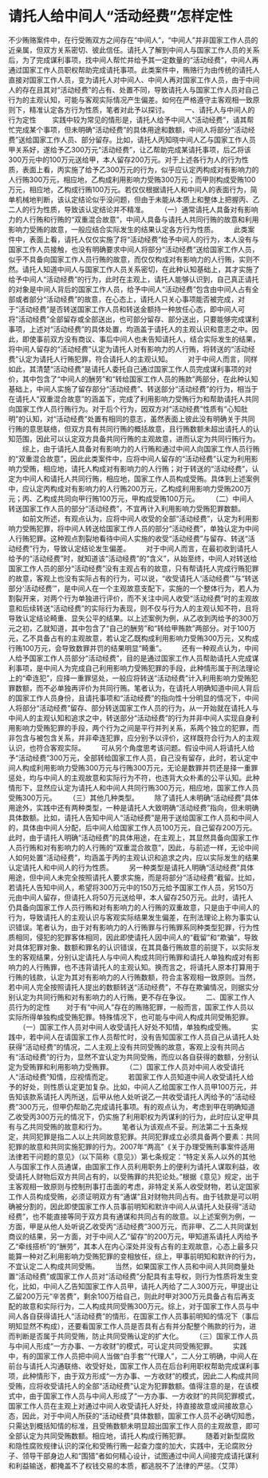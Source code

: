 # 请托人给中间人“活动经费”怎样定性

不少贿赂案件中，在行受贿双方之间存在“中间人”，“中间人”并非国家工作人员的近亲属，但双方关系密切、彼此信任。请托人了解到中间人与国家工作人员的关系后，为了完成谋利事项，找中间人帮忙并给予其一定数量的“活动经费”，中间人再通过国家工作人员职权帮助完成请托事项。此类案件中，贿赂行为由传统的请托人直接对国家工作人员，变为请托人对中间人、中间人再对国家工作人员，由于中间人的存在且其对“活动经费”的占有、处置不同，导致请托人与国家工作人员对自己行为的主观认知，可能与客观实际情况产生偏差。如何在严格遵守主客观相一致原则下，精准认定各方行为性质，笔者对此予以探讨。
　　一、请托人与中间人的行为定性
　　实践中较为常见的情形是，请托人给予中间人“活动经费”，请其帮忙完成某个事项，但未明确“活动经费”的具体用途和数额，中间人将部分“活动经费”送给国家工作人员、部分留存。比如，请托人丙知晓中间人乙与国家工作人员甲关系好，遂给予乙300万元“活动经费”，让乙帮助完成某请托事项，后乙将该300万元中的100万元送给甲，本人留存200万元。对于上述各行为人的行为性质，表面上看，丙实施了给予乙300万元的行为，似乎应认定丙构成对有影响力的人行贿300万元，相应地，乙构成利用影响力受贿300万元；而甲则构成受贿100万元，相应地，乙构成行贿100万元。若仅仅根据请托人和中间人的表面行为，简单机械地判断，该认定结论似乎没问题，但由于未能从本质上和整体上把握丙、乙二人的行为性质，导致该认定结论并不精准。
　　（一）通常请托人具备对有影响力的人行贿和行贿的“双重混合故意”，中间人具备与请托人共同行贿的故意和利用影响力受贿的故意，一般应结合实际发生的结果认定各方行为性质。
　　此类案件中，表面上看，请托人仅仅实施了将“活动经费”给予中间人的行为，本人没有与国家工作人员接触，也没有明确要求中间人将部分“活动经费”送给国家工作人员，似乎不具备向国家工作人员行贿的故意，而仅仅构成对有影响力的人行贿，实则不然。请托人知道中间人与国家工作人员关系密切，在此种认知基础上，其才实施了给予中间人“活动经费”的行为，此时在主观上，请托人能够认识到，自己真正请托的对象是中间人背后的国家工作人员，给予中间人“活动经费”包含由中间人占有全部或者部分“活动经费”的故意，在心态上，请托人只关心事项能否被完成，对于“活动经费”是否转送国家工作人员和转送金额持一种放任心态，即中间人可将“活动经费”全部留存或全部送出，也可部分留存、部分送出，只要能够完成谋利事项，上述对“活动经费”的具体处置，均涵盖于请托人的主观认识和意志之中。因此，即使事前双方没有商议、事后中间人也未告知请托人，结合实际发生的结果，将中间人留存的“活动经费”认定为请托人对有影响力的人行贿，将转送的“活动经费”认定为请托人行贿犯罪，符合请托人的主观认知。
　　对于中间人而言，同样如此，其清楚“活动经费”是请托人委托自己通过国家工作人员完成谋利事项的对价，其中包含了“中间人的酬劳”和“转给国家工作人员的贿款”两部分，在此种认知基础上，中间人实施了留存部分“活动经费”、转送部分“活动经费”的行为，相当于在请托人“双重混合故意”的涵盖下，完成了利用影响力受贿行为和帮助请托人共同向国家工作人员行贿行为。对于后个行为，因双方对“活动经费”性质有“心知肚明”的认知，对“活动经费”处置有相同的意志，虽然表面上彼此没有明确关于共同行贿的意思联络，但双方具有共同行贿的概括故意，且行贿数额未超出请托人的认知范围，因此可以认定双方具备共同行贿的主观故意，进而认定为共同行贿行为。
　　综上，由于请托人具备对有影响力的人行贿和通过中间人向国家工作人员行贿的“双重混合故意”，因此此类案件中，应将中间人留存的“活动经费”认定为利用影响力受贿，相应地，请托人构成对有影响力的人行贿；对于转送的“活动经费”，认定为中间人和请托人共同行贿，相应地，国家工作人员构成受贿。具体到上述案例中，应认定丙构成对有影响力的人行贿200万元，乙构成利用影响力受贿200万元；丙、乙构成共同向甲行贿100万元，甲构成受贿100万元。
　　（二）中间人转送国家工作人员的部分“活动经费”，不宜再计入利用影响力受贿犯罪数额。
　　如前文所述，有观点认为，应将中间人收受的全部“活动经费”，认定为利用影响力受贿犯罪，将中间人转送给国家工作人员的部分“活动经费”，单独认定为中间人行贿犯罪。这种观点割裂地看待中间人实施的收受“活动经费”与留存、转送“活动经费”行为，导致认定结论发生偏差。
　　对于中间人而言，在最初收到请托人给予的“活动经费”时，就知道该“活动经费”的“含义”，从始至终，中间人对转送给国家工作人员的部分“活动经费”没有主观占有的故意，只有帮请托人完成行贿犯罪的故意，客观上也没有实际占有的行为，可以说，“收受请托人‘活动经费’”与“转送部分‘活动经费’”，是中间人在一个主观故意支配下，实施的一个整体行为，若人为割裂开来，对两个行为单独进行评价，而不关注中间人收受“活动经费”时的主观故意和后续转送“活动经费”的实际行为表现，则不仅与行为人的主观认知不符，且将导致认定结论畸重、显失公平的结果。以上述案例为例，从乙收到丙给予的300万元之初，乙就知道，其中包含了“自己的酬劳”和“转给甲贿款”两部分。对于100万元，乙不具备占有的主观故意，若认定乙既构成利用影响力受贿300万元，又构成行贿100万元，会导致数罪并罚的结果明显“畸重”。
　　还有一种观点认为，中间人给予国家工作人员部分“活动经费”，目的是通过国家工作人员帮助请托人完成谋利事项，是中间人为完成自己利用影响力受贿犯罪的手段，此种情形属于刑法理论上的“牵连犯”，应择一重罪惩处，一般应将转送“活动经费”计入利用影响力受贿犯罪数额，而不必单独再评价为共同行贿。笔者认为，在请托人明确知道中间人背后的国家工作人员身份，且请托事项和“活动经费”的指向性十分明显的情况下，中间人将部分“活动经费”留存、部分转送国家工作人员的行为，从一开始就在请托人与中间人的主观认知和追求之中，转送部分“活动经费”的行为并非中间人实现自身利用影响力受贿犯罪的手段，两个行为之间是平行并列关系，系两个独立的犯罪，而非包含与被包含关系，并非牵连犯罪，应分别予以评价，这样既符合行为人的主观认识，也符合客观实际。
　　可从另个角度思考该问题。假设中间人将请托人给予“活动经费”300万元，全部转给国家工作人员，自己没有留存，此时，若认定中间人构成利用影响力受贿300万元与行贿300万元，无论是数罪并罚还是择一重罪惩处，均与中间人的主观故意和实际行为不符，也违背大众朴素的公平认知。此种情形下，显然应认定为请托人和中间人共同行贿300万元，相应地，国家工作人员受贿300万元。
　　（三）其他几种类型。
　　除了请托人未明确“活动经费”具体用途外，实践中还有两种类型，一种是请托人大致明确“活动经费”指向，但未明确具体数额。比如，请托人告知中间人“活动经费”是用于送给国家工作人员和中间人的，具体由中间人分配，后中间人给国家工作人员100万元，自己留存200万元。此时，由于请托人明确“活动经费”的具体用途，在主观上，其显然具备向国家工作人员行贿和对有影响力的人行贿的“双重混合故意”，因此，与前述一样，无论中间人如何处置“活动经费”，均涵盖于丙的主观认识和追求之内，应以实际发生的结果认定请托人和中间人的行为性质。
　　另一种类型是请托人明确“活动经费”具体用途，但中间人未完全按照请托人要求实施，而是将部分“活动经费”截留。比如，若请托人告知中间人，希望将300万元中的150万元给予国家工作人员，另150万元由中间人留存，但请托人将50万元送给甲，本人留存250万元。此时，请托人仍具备向国家工作人员行贿和对有影响力的人行贿的双重故意，只是由于中间人的行为，导致请托人的主观认识与客观实际结果发生偏差，在刑法理论上称为事实认识错误。笔者认为，由于对有影响力的人行贿罪与行贿罪系同种类型犯罪，行为性质相同，侵犯的犯罪客体相同，因此即使请托人因中间人的“截留”和“欺骗”，导致对具体犯罪对象、数额和罪名的认识错误，在其具备行贿故意的前提下，以实际发生的客观结果，分别认定请托人与中间人构成共同行贿罪和请托人单独构成对有影响力的人行贿罪，也不违背请托人的主观认知。换而言之，将请托人原本打算用于行贿的钱款，认定为其对有影响力的人行贿数额，符合主客观相一致原则。当然，若中间人完全按照请托人提出的数额转送“活动经费”，不存在欺骗情况，则据实分别认定为共同行贿和对有影响力的人行贿，更不存在争议。
　　二、国家工作人员行为的定性
　　对于有“中间人”存在的贿赂犯罪，一般而言，国家工作人员以实际所得单独构成受贿犯罪。特殊情况下，也可能与中间人构成共同受贿犯罪。
　　（一）国家工作人员对中间人收受请托人好处不知情，单独构成受贿。
　　实践中，若中间人在请国家工作人员帮忙时，没有告知国家工作人员自己从请托人处获得“活动经费”的情况，二人主观上没有共同受贿的故意，客观上没有共同占有“活动经费”的行为，显然不宜认定为共同受贿，而应以各自获得的数额，分别认定为受贿罪和利用影响力受贿罪。
　　（二）国家工作人员对中间人收受请托人“活动经费”知情，应视情而定。
　　若国家工作人员知道中间人收受请托人给予的好处，则性质认定更加复杂。比如，中间人乙给国家工作人员甲100万元，并告知该款系请托人丙所送，后甲从他人处听说乙一共收受请托人丙给予的“活动经费”300万元，但甲仍帮助乙完成请托事项。有的观点认为，考虑到甲在明确知道乙收受丙300万元的情况下，仍实施了利用职权为丙谋利的行为，此时应认定甲具有与乙共同受贿的故意和行为。
　　笔者认为该观点不妥。刑法第二十五条规定，共同犯罪是指二人以上共同故意犯罪。共同犯罪成立必须具备两个要素：共同犯罪的故意和共同实施犯罪的行为。2007年“两高”《关于办理受贿刑事案件适用法律若干问题的意见》（以下简称《意见》）第七条规定：“特定关系人以外的其他人与国家工作人员通谋，由国家工作人员利用职务上的便利为请托人谋取利益，收受请托人财物后双方共同占有的，以受贿罪的共犯论处。”根据《意见》规定，出于主客观相一致原则与控制刑事打击面的考虑，非特定关系人收受财物，若认定国家工作人员构成受贿，必须证明双方有“通谋”且对财物共同占有。由于钱款是可以明确被分割的，因此即使国家工作人员事前明知和默许中间人从请托人处获得“活动经费”，也不能直接等同于双方具有通谋和共同占有的故意。以上述案例为例，一方面，甲是从他人处听说乙收受丙“活动经费”300万元，而非甲、乙二人共同谋划商议的结果，另一方面，对于中间人乙“留存”的200万元，甲知道系请托人丙给予乙“牵线搭桥”的“酬劳”，其本人在内心深处并没有占有的主观故意，心态上最多只能算一种对乙利用影响力受贿犯罪的变相放任，综上，甲事前明知和默许的行为，不宜认定二人构成共同受贿。
　　当然，如果国家工作人员和中间人共同商量处置“活动经费”或国家工作人员对“活动经费”分配具有主导权，则行为性质将发生变化，比如，中间人乙告知国家工作人员甲，请托人丙给了二人300万元，甲提出让乙留200万元“辛苦费”，剩余100万给自己，则此时甲对300万元具备占有后再支配的故意和实际行为，二人构成共同受贿300万元。综上，对于国家工作人员与中间人各自获得请托人“活动经费”的情形，在国家工作人员事前明知的情况下（事后明知显然不构成），还要看国家工作人员是否具有占有并分配整个贿款的行为，进而判断是否属于共同受贿，防止共同受贿认定的扩大化。
　　（三）国家工作人员与中间人形成“一方办事、一方收财”的模式，可认定共同受贿犯罪。
　　实践中，有的国家工作人员把中间人当做“白手套”“代理人”，二人分工明确，中间人在前台与请托人沟通联络、收受好处，国家工作人员在后台利用职权帮助完成谋利事项，此种情形下，由于双方形成“一方办事、一方收财”的模式，因此二人构成共同受贿，应将收受请托人的全部“活动经费”认定为犯罪数额。值得注意的是，在该模式中，由于国家工作人员与中间人形成了“一方办事、一方收财”的共同犯罪模式，国家工作人员在主观上对通过中间人收受请托人好处，持直接故意或间接故意心态，因此，对于中间人所获的“活动经费”具体数额，国家工作人员不必确切知悉，只需达到概括知情的标准，且受贿数额未明显超出国家工作人员的主观故意，即可全部认定为共同受贿数额。相应地，请托人构成行贿犯罪。
　　随着对新型腐败和隐性腐败规律认识的深化和受贿行贿一起查力度的加大，实践中，无论腐败分子、领导干部身边人和“围猎”者如何精心设计，试图通过中间人间接完成请托谋利和利益输送，都掩盖不了权钱交易的本质，都逃脱不了法律的严惩。（艾萍）